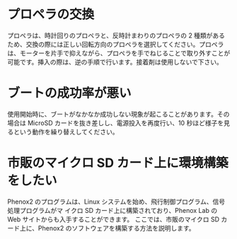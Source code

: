 # プロペラの交換プロペラは、時計回りのプロペラと、反時計まわりのプロペラの 2 種類があるため、交換の際には正しい回転方向のプロペラを選択してください。プロペラは、モーターを片手で抑えながら、プロペラを手でねじることで取り外すことが可能です。挿入の際は、逆の手順で行います。接着剤は使用しないで下さい。
# ブートの成功率が悪い使用開始時に、ブートがなかなか成功しない現象が起こることがあります。その場合は MicroSD カードを抜き差しし、電源投入を再度行い、10 秒ほど様子を見るという動作を繰り替えしてください。

# 市販のマイクロ SD カード上に環境構築をしたいPhenox2 のプログラムは、Linux システムを始め、飛行制御プログラム、信号処理プログラムがマ イクロ SD カード上に構築されており、Phenox Lab の Web サイトからも入手することができます。 ここでは、市販のマイクロ SD カード上に、Phenox2 のソフトウェアを構築する方法を説明します。